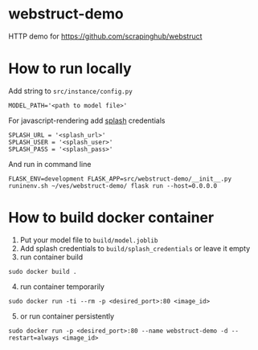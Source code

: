 # webstruct-demo
HTTP demo for https://github.com/scrapinghub/webstruct

# How to run locally

Add string to `src/instance/config.py`

```
MODEL_PATH='<path to model file>'
```

For javascript-rendering add [splash](https://splash.readthedocs.io/en/stable/index.html) credentials

```
SPLASH_URL = '<splash_url>'
SPLASH_USER = '<splash_user>'
SPLASH_PASS = '<splash_pass>'
```

And run in command line

```
FLASK_ENV=development FLASK_APP=src/webstruct-demo/__init__.py runinenv.sh ~/ves/webstruct-demo/ flask run --host=0.0.0.0
```

# How to build docker container

1. Put your model file to `build/model.joblib`
2. Add splash credentials to `build/splash_credentials` or leave it empty
3. run container build

```
sudo docker build .
```

4. run container temporarily

```
sudo docker run -ti --rm -p <desired_port>:80 <image_id>
```

5. or run container persistently

```
sudo docker run -p <desired_port>:80 --name webstruct-demo -d --restart=always <image_id>
```
